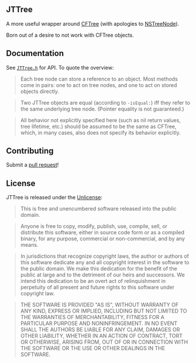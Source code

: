 ## JTTree

A more useful wrapper around [CFTree](https://developer.apple.com/documentation/CoreFoundation/Reference/CFTreeRef/) (with apologies to [NSTreeNode](https://developer.apple.com/library/mac/documentation/cocoa/reference/NSTreeNode_class/)).

Born out of a desire to not work with CFTree objects.

## Documentation

See [`JTTree.h`](src/JTTree.h) for API. To quote the overview:

> Each tree node can store a reference to an object. Most methods come in pairs: one to act on tree nodes, and one to act on stored objects directly.

> Two JTTree objects are equal (according to `-isEqual:`) iff they refer to the same underlying tree node. (Pointer equality is not guaranteed.)

> All behavior not explicitly specified here (such as nil return values, tree lifetime, etc.) should be assumed to be the same as CFTree, which, in many cases, also does not specify its behavior explicitly.

## Contributing

Submit a [pull request](http://github.com/jtbandes/JTTree/pulls)!

## License

JTTree is released under the [Unlicense](http://unlicense.org/):

> This is free and unencumbered software released into the public domain.

> Anyone is free to copy, modify, publish, use, compile, sell, or distribute this software, either in source code form or as a compiled binary, for any purpose, commercial or non-commercial, and by any means.

> In jurisdictions that recognize copyright laws, the author or authors of this software dedicate any and all copyright interest in the software to the public domain. We make this dedication for the benefit of the public at large and to the detriment of our heirs and successors. We intend this dedication to be an overt act of relinquishment in perpetuity of all present and future rights to this software under copyright law.

> THE SOFTWARE IS PROVIDED "AS IS", WITHOUT WARRANTY OF ANY KIND, EXPRESS OR IMPLIED, INCLUDING BUT NOT LIMITED TO THE WARRANTIES OF MERCHANTABILITY, FITNESS FOR A PARTICULAR PURPOSE AND NONINFRINGEMENT. IN NO EVENT SHALL THE AUTHORS BE LIABLE FOR ANY CLAIM, DAMAGES OR OTHER LIABILITY, WHETHER IN AN ACTION OF CONTRACT, TORT OR OTHERWISE, ARISING FROM, OUT OF OR IN CONNECTION WITH THE SOFTWARE OR THE USE OR OTHER DEALINGS IN THE SOFTWARE.

